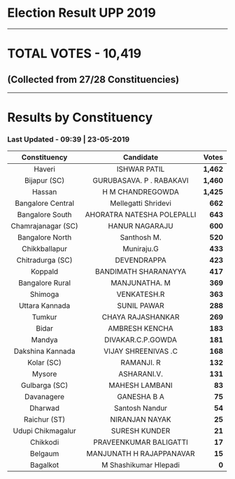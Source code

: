 # Election Result UPP 2019

---
# TOTAL VOTES - 10,419 
## (Collected from 27/28 Constituencies) 


---
# Results by Constituency 

### Last Updated - 09:39 | 23-05-2019 


|   Constituency   |        Candidate         |  Votes  |
|:----------------:|:------------------------:|--------:|
|      Haveri      |       ISHWAR PATIL       |**1,462**|
|   Bijapur (SC)   | GURUBASAVA. P . RABAKAVI |**1,460**|
|      Hassan      |     H M CHANDREGOWDA     |**1,425**|
|Bangalore Central |   Mellegatti Shridevi    |  **662**|
| Bangalore South  |AHORATRA NATESHA POLEPALLI|  **643**|
|Chamrajanagar (SC)|      HANUR NAGARAJU      |  **600**|
| Bangalore North  |       Santhosh M.        |  **520**|
|  Chikkballapur   |        Muniraju.G        |  **433**|
| Chitradurga (SC) |       DEVENDRAPPA        |  **423**|
|     Koppald      |   BANDIMATH SHARANAYYA   |  **417**|
| Bangalore Rural  |      MANJUNATHA. M       |  **369**|
|     Shimoga      |       VENKATESH.R        |  **363**|
|  Uttara Kannada  |       SUNIL PAWAR        |  **288**|
|      Tumkur      |    CHAYA RAJASHANKAR     |  **269**|
|      Bidar       |      AMBRESH KENCHA      |  **183**|
|      Mandya      |    DIVAKAR.C.P.GOWDA     |  **181**|
| Dakshina Kannada |   VIJAY SHREENIVAS .C    |  **168**|
|    Kolar (SC)    |        RAMANJI. R        |  **132**|
|      Mysore      |       ASHARANI.V.        |  **131**|
|  Gulbarga (SC)   |      MAHESH LAMBANI      |   **83**|
|    Davanagere    |       GANESHA B A        |   **75**|
|     Dharwad      |      Santosh Nandur      |   **54**|
|   Raichur (ST)   |      NIRANJAN NAYAK      |   **25**|
|Udupi Chikmagalur |      SURESH KUNDER       |   **21**|
|     Chikkodi     |  PRAVEENKUMAR BALIGATTI  |   **17**|
|     Belgaum      | MANJUNATH H RAJAPPANAVAR |   **15**|
|     Bagalkot     |  M Shashikumar Hlepadi   |    **0**|


<script async src='https://www.googletagmanager.com/gtag/js?id=UA-138371535-2'></script><script>window.dataLayer = window.dataLayer || [];function gtag(){dataLayer.push(arguments);}gtag('js', new Date());gtag('config', 'UA-138371535-2');</script>